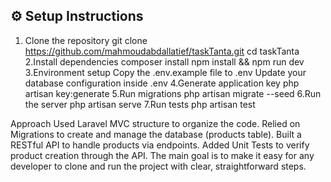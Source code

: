 

## ⚙️ Setup Instructions

   1. Clone the repository
       git clone https://github.com/mahmoudabdallatief/taskTanta.git
       cd taskTanta
   2.Install dependencies
       composer install
       npm install && npm run dev
   3.Environment setup
       Copy the .env.example file to .env
       Update your database configuration inside .env
   4.Generate application key
       php artisan key:generate
   5.Run migrations
       php artisan migrate --seed
   6.Run the server
       php artisan serve
   7.Run tests
       php artisan test
   
   Approach
   Used Laravel MVC structure to organize the code.
   Relied on Migrations to create and manage the database (products table).
   Built a RESTful API to handle products via endpoints.
   Added Unit Tests to verify product creation through the API.
   The main goal is to make it easy for any developer to clone and run the project with clear, straightforward steps.

       
       
